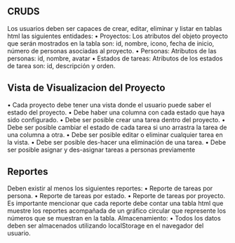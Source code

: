 ## CRUDS
Los usuarios deben ser capaces de crear, editar, eliminar y listar en tablas html
las siguientes entidades:
• Proyectos: Los atributos del objeto proyecto que serán mostrados en la
tabla son: id, nombre, icono, fecha de inicio, número de personas asociadas
al proyecto.
• Personas: Atributos de las personas: id, nombre, avatar
• Estados de tareas: Atributos de los estados de tarea son: id, descripción y
orden.

## Vista de Visualizacion del Proyecto


• Cada proyecto debe tener una vista donde el usuario puede saber el estado
del proyecto.
• Debe haber una columna con cada estado que haya sido configurado.
• Debe ser posible crear una tarea dentro del proyecto.
• Debe ser posible cambiar el estado de cada tarea si uno arrastra la tarea de
una columna a otra.
• Debe ser posible editar o eliminar cualquier tarea en la vista.
• Debe ser posible des-hacer una eliminación de una tarea.
• Debe ser posible asignar y des-asignar tareas a personas previamente


## Reportes


Deben existir al menos los siguientes reportes:
• Reporte de tareas por persona.
• Reporte de tareas por estado.
• Reporte de tareas por proyecto.
Es importante mencionar que cada reporte debe contar una tabla html que
muestre los reportes acompañada de un gráfico circular que represente los
números que se muestran en la tabla.
Almacenamiento:
• Todos los datos deben ser almacenados utilizando localStorage en el
navegador del usuario.
